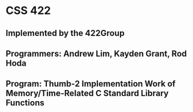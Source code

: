# CSS 422
## Implemented by the 422Group
## Programmers: Andrew Lim, Kayden Grant, Rod Hoda
## Program: Thumb-2 Implementation Work of Memory/Time-Related C Standard Library Functions
